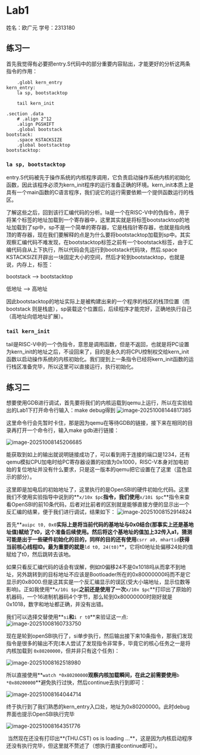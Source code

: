 # Lab1

姓名：欧广元			学号：2313180

## 练习一

首先我觉得有必要把entry.S代码中的部分重要内容贴出，才能更好的分析这两条指令的作用：

```
    .globl kern_entry
kern_entry:
    la sp, bootstacktop

    tail kern_init

.section .data
    # .align 2^12
    .align PGSHIFT
    .global bootstack
bootstack:
    .space KSTACKSIZE
    .global bootstacktop
bootstacktop:
```

### `la sp, bootstacktop`

​	entry.S代码被先于操作系统的内核程序调用，它负责启动操作系统内核的初始化函数，因此该程序必须为kern_init程序的运行准备正确的环境。kern_init本质上是具有一个main函数的C语言程序，我们说它的运行需要依赖一个提供函数运行的栈区。

​	了解这些之后，回到该行汇编代码的分析。la是一个在RISC-V中的伪指令，用于将某个标签的地址加载到一个寄存器中，这里其实就是将标签bootstacktop的地址加载到了sp中，sp不是一个简单的寄存器，它是栈指针寄存器，也就是指向栈顶的寄存器，现在我们要解释的点是为什么要将bootstacktop加载到sp中。其实观察汇编代码不难发现，在bootstacktop标签之前有一个bootstack标签，由于汇编代码自从上下执行，所以代码会先运行到bootstack代码块，然后.space KSTACKSIZE开辟出一块固定大小的空间，然后才轮到bootstacktop，也就是说，内存上，标签：

bootstack --> bootstacktop

低地址       -->     高地址

因此bootstacktop的地址实际上是被构建出来的一个程序的栈区的栈顶位置（而bootstack 则是栈底），sp装载这个位置后，后续程序才能完好，正确地执行自己（高地址向低地址扩展）。



### `tail kern_init`

​	tail是RISC-V中的一个伪指令，意思是调用函数，但是不返回，也就是将PC设置为kern_init的地址之后，不设回来了，目的是永久的将CPU控制权交给kern_init函数以启动操作系统的内核初始化。我们提到上一条指令已经将kern_init函数的运行栈区准备完毕，所以这里可以直接运行，执行初始化。



## 练习二

​	想要使用GDB进行调试，首先要将我们的内核运载到qemu上运行，所以在实验给出的Lab1下打开命令行输入：make debug得到
![image-20251008144817385](C:\Users\ASUS\AppData\Roaming\Typora\typora-user-images\image-20251008144817385.png)

​	这里命令行会先暂时卡住，那是因为qemu在等待GDB的链接，接下来在相同的目录再打开一个命令行，输入make gdb进行链接：

![image-20251008145206685](C:\Users\ASUS\AppData\Roaming\Typora\typora-user-images\image-20251008145206685.png)

​	能获取到如上的输出就说明链接成功了，可以看到用于连接的端口是1234，还有qemu模拟CPU加电时给PC寄存器设置的初值为0x1000，RISC-V本身对加电初始的复位地址并没有什么要求，只是这一版本的qemu把它设置在了这里（蓝色显示的部分）。

​	这里即是加电后的初始地址了，这里执行的是OpenSBI的硬件初始化代码。这里我们不使用实验指导中说到的**`x/10x $pc`**指令，我们使用**`x/10i $pc`**指令来查看OpenSBI的前10条代码，后者对比前者的区别就是能够直接方便的显示出一个反汇编的结果，便于我们进行调试，结果如下：
![image-20251008152914824](C:\Users\ASUS\AppData\Roaming\Typora\typora-user-images\image-20251008152914824.png)

​	首先**`auipc t0, 0x0`**实际上是将当前代码的基地址与0x0结合(那事实上还是基地址值)赋给了t0，这个准备后续使用。然后将这个基地址的值加上32传入a1，猜测可能是出于一些硬件初始化的目的，同样的目的还有使用**`csrr a0, mhartid`**获得当前核心线程ID。最为重要的就是**`ld t0, 24(t0)`**，它将t0地址处偏移24处的值赋给了t0，然后跳转去该地。

​	如果只看反汇编代码的话会有误解，例如t0偏移24不是0x1018吗从而拿不到地址，另外跳转到的目标地址不应该是Bootloader所在的0x80000000吗而不是它显示的0x8000.但是这其实是一个反汇编显示的误区(受大小端地址，显示位数等影响)。正如我使用**`x/10i $pc`**之前还是使用了一次**`x/10x $pc`**打印出了原始的机器码，一个16进制机器码4个字节，那么轮到0x80000000时刚好就是0x1018，数字和地址都正确，并没有出错。

​	我们可以选择交替使用**`si`**和**`i r t0`**来验证这一点:
![image-20251008160733750](C:\Users\ASUS\AppData\Roaming\Typora\typora-user-images\image-20251008160733750.png)



​	现在是轮到openSBI执行了，si单步执行，然后输出接下来10条指令，那我们发现指令是很多的输出不完(本人尝试了发现指令非常多，毕竟它的核心任务之一是将内核加载到 `0x80200000`，但并非只有这个任务)：

![image-20251008162518980](C:\Users\ASUS\AppData\Roaming\Typora\typora-user-images\image-20251008162518980.png)

​	所以直接使用**`watch *0x80200000`**观察内核加载瞬间，在此之前需要使用**`b *0x80200000`**避免执行过快，然后continue去执行到即可：

![image-20251008164044714](C:\Users\ASUS\AppData\Roaming\Typora\typora-user-images\image-20251008164044714.png)

​	终于执行到了我们熟悉的kern_entry入口处，地址为0x80200000。此时debug界面也提示OpenSBI执行完毕

![image-20251008164351776](C:\Users\ASUS\AppData\Roaming\Typora\typora-user-images\image-20251008164351776.png)

​	当然现在还没有打印出**(THU.CST) os is loading ...**，这是因为内核启动程序还没有执行完毕，但这里就不赘述了（想执行直接continue即可）。
